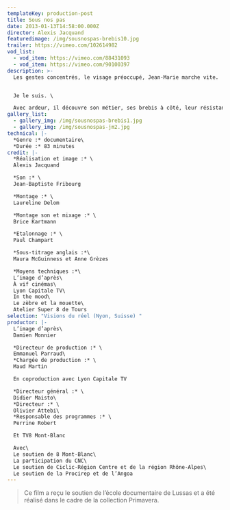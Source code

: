 ```yaml
---
templateKey: production-post
title: Sous nos pas
date: 2013-01-13T14:58:00.000Z
director: Alexis Jacquand
featuredimage: /img/sousnospas-brebis10.jpg
trailer: https://vimeo.com/102614982
vod_list:
  - vod_item: https://vimeo.com/88431093
  - vod_item: https://vimeo.com/90100397
description: >-
  Les gestes concentrés, le visage préoccupé, Jean-Marie marche vite. 


  Je le suis. \

  Avec ardeur, il découvre son métier, ses brebis à côté, leur résistance et leur docilité. De la bergerie hivernale à l'alpage, une trajectoire à tâtons, faite de premières fois, de satisfactions  et d'appréhensions. Avec l'assurance d'une pratique agricole biodynamique qui le conforte, où agissent des énergies impalpables. Juste sous nos pas.
gallery_list:
  - gallery_img: /img/sousnospas-brebis1.jpg
  - gallery_img: /img/sousnospas-jm2.jpg
technical: |-
  *Genre :* documentaire\
  *Durée :* 83 minutes
credit: |-
  *Réalisation et image :* \
  Alexis Jacquand

  *Son :* \
  Jean-Baptiste Fribourg

  *Montage :* \
  Laureline Delom

  *Montage son et mixage :* \
  Brice Kartmann

  *Etalonnage :* \
  Paul Champart

  *Sous-titrage anglais :*\
  Maura McGuinness et Anne Grèzes

  *Moyens techniques :*\
  L’image d’après\
  À vif cinémas\
  Lyon Capitale TV\
  In the mood\
  Le zèbre et la mouette\
  Atelier Super 8 de Tours
selection: "Visions du réel (Nyon, Suisse) "
productor: |-
  L’image d’après\
  Damien Monnier

  *Directeur de production :* \
  Emmanuel Parraud\
  *Chargée de production :* \
  Maud Martin

  En coproduction avec Lyon Capitale TV

  *Directeur général :* \
  Didier Maisto\
  *Directeur :* \
  Olivier Attebi\
  *Responsable des programmes :* \
  Perrine Robert

  Et TV8 Mont-Blanc

  Avec\
  Le soutien de 8 Mont-Blanc\
  La participation du CNC\
  Le soutien de Ciclic-Région Centre et de la région Rhône-Alpes\
  Le soutien de la Procirep et de l’Angoa
---
```

> Ce film a reçu le soutien de l’école documentaire de Lussas et a été réalisé dans le cadre de la collection Primavera.